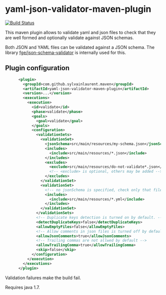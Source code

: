 # yaml-json-validator-maven-plugin

[![Build Status](https://travis-ci.org/sylvainlaurent/yaml-json-validator-maven-plugin.svg?branch=master)](https://travis-ci.org/sylvainlaurent/yaml-json-validator-maven-plugin)

This maven plugin allows to validate yaml and json files to check that they are well formed and optionally validate against JSON schemas.

Both JSON and YAML files can be validated against a JSON schema. The library [fge/json-schema-validator](https://github.com/fge/json-schema-validator) is internally used for this.

## Plugin configuration

```xml
      <plugin>
        <groupId>com.github.sylvainlaurent.maven</groupId>
        <artifactId>yaml-json-validator-maven-plugin</artifactId>
        <version>...</version>
        <executions>
          <execution>
            <id>validate</id>
            <phase>validate</phase>
            <goals>
              <goal>validate</goal>
            </goals>
            <configuration>
              <validationSets>
                <validationSet>
                  <jsonSchema>src/main/resources/my-schema.json</jsonSchema>
                  <includes>
                    <include>src/main/resources/*.json</include>
                  </includes>
                  <excludes>
                    <exclude>src/main/resources/do-not-validate*.json</exclude>
                    <!-- <exclude> is optional, others may be added -->
                  </excludes>
                </validationSet>
                <validationSet>
                  <!-- no jsonSchema is specified, check only that file are well formed -->
                  <includes>
                    <include>src/main/resources/*.yml</include>
                  </includes>
                </validationSet>
              </validationSets>
              <!-- Duplicate keys detection is turned on by default. -->
              <detectDuplicateKeys>false</detectDuplicateKeys>
              <allowEmptyFiles>false</allowEmptyFiles>
              <!-- Allow comments in json files is turned off by default -->
              <allowJsonComments>true</allowJsonComments>
              <!-- Trailing commas are not allwed by default -->
              <allowTrailingComma>true</allowTrailingComma>
              <skip>false</skip>
            </configuration>
          </execution>
        </executions>
      </plugin>
```

Validation failures make the build fail.

Requires java 1.7.
